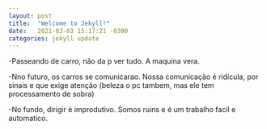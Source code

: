 ```yaml
---
layout: post
title:  "Welcome to Jekyll!"
date:   2021-03-03 15:17:21 -0300
categories: jekyll update
---
```


  -Passeando de carro, não da p ver tudo. A maquina vera.

-Nno futuro, os carros se comunicarao.
	Nossa comunicação é ridícula, por sinais e que exige atenção (beleza o pc tambem, mas ele tem processamento de sobra)

-No fundo, dirigir é improdutivo. Somos ruins e é um trabalho facil e automatico.
